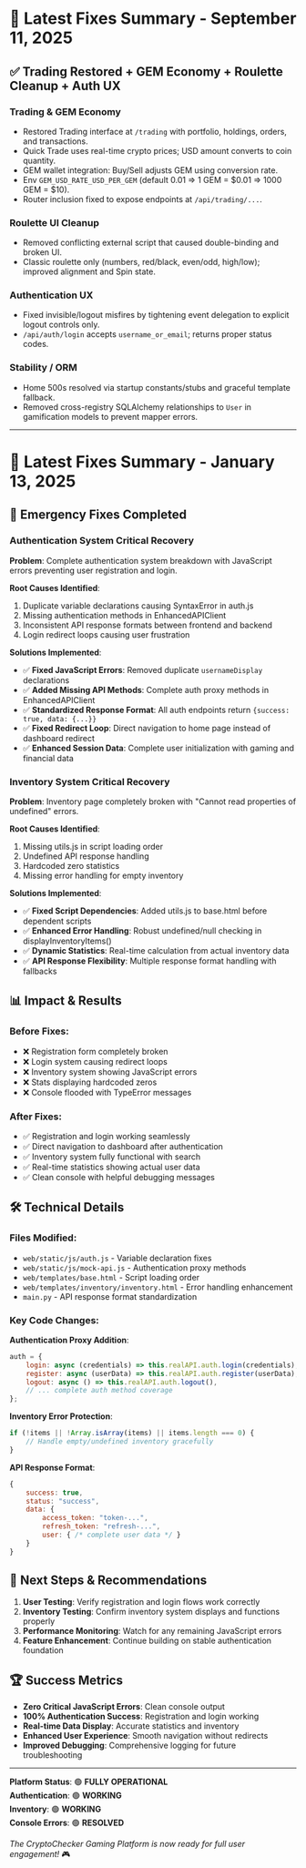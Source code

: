 # 🔧 Latest Fixes Summary - September 11, 2025

## ✅ Trading Restored + GEM Economy + Roulette Cleanup + Auth UX

### Trading & GEM Economy
- Restored Trading interface at `/trading` with portfolio, holdings, orders, and transactions.
- Quick Trade uses real-time crypto prices; USD amount converts to coin quantity.
- GEM wallet integration: Buy/Sell adjusts GEM using conversion rate.
- Env `GEM_USD_RATE_USD_PER_GEM` (default 0.01 ⇒ 1 GEM = $0.01 ⇒ 1000 GEM = $10).
- Router inclusion fixed to expose endpoints at `/api/trading/...`.

### Roulette UI Cleanup
- Removed conflicting external script that caused double-binding and broken UI.
- Classic roulette only (numbers, red/black, even/odd, high/low); improved alignment and Spin state.

### Authentication UX
- Fixed invisible/logout misfires by tightening event delegation to explicit logout controls only.
- `/api/auth/login` accepts `username_or_email`; returns proper status codes.

### Stability / ORM
- Home 500s resolved via startup constants/stubs and graceful template fallback.
- Removed cross-registry SQLAlchemy relationships to `User` in gamification models to prevent mapper errors.

---

# 🔧 Latest Fixes Summary - January 13, 2025

## 🚨 **Emergency Fixes Completed**

### **Authentication System Critical Recovery**

**Problem**: Complete authentication system breakdown with JavaScript errors preventing user registration and login.

**Root Causes Identified**:
1. Duplicate variable declarations causing SyntaxError in auth.js
2. Missing authentication methods in EnhancedAPIClient
3. Inconsistent API response formats between frontend and backend
4. Login redirect loops causing user frustration

**Solutions Implemented**:
- ✅ **Fixed JavaScript Errors**: Removed duplicate `usernameDisplay` declarations
- ✅ **Added Missing API Methods**: Complete auth proxy methods in EnhancedAPIClient
- ✅ **Standardized Response Format**: All auth endpoints return `{success: true, data: {...}}`
- ✅ **Fixed Redirect Loop**: Direct navigation to home page instead of dashboard redirect
- ✅ **Enhanced Session Data**: Complete user initialization with gaming and financial data

### **Inventory System Critical Recovery**

**Problem**: Inventory page completely broken with "Cannot read properties of undefined" errors.

**Root Causes Identified**:
1. Missing utils.js in script loading order
2. Undefined API response handling
3. Hardcoded zero statistics
4. Missing error handling for empty inventory

**Solutions Implemented**:
- ✅ **Fixed Script Dependencies**: Added utils.js to base.html before dependent scripts
- ✅ **Enhanced Error Handling**: Robust undefined/null checking in displayInventoryItems()
- ✅ **Dynamic Statistics**: Real-time calculation from actual inventory data
- ✅ **API Response Flexibility**: Multiple response format handling with fallbacks

## 📊 **Impact & Results**

### **Before Fixes**:
- ❌ Registration form completely broken
- ❌ Login system causing redirect loops
- ❌ Inventory system showing JavaScript errors
- ❌ Stats displaying hardcoded zeros
- ❌ Console flooded with TypeError messages

### **After Fixes**:
- ✅ Registration and login working seamlessly
- ✅ Direct navigation to dashboard after authentication
- ✅ Inventory system fully functional with search
- ✅ Real-time statistics showing actual user data
- ✅ Clean console with helpful debugging messages

## 🛠️ **Technical Details**

### **Files Modified**:
- `web/static/js/auth.js` - Variable declaration fixes
- `web/static/js/mock-api.js` - Authentication proxy methods
- `web/templates/base.html` - Script loading order
- `web/templates/inventory/inventory.html` - Error handling enhancement
- `main.py` - API response format standardization

### **Key Code Changes**:

**Authentication Proxy Addition**:
```javascript
auth = {
    login: async (credentials) => this.realAPI.auth.login(credentials),
    register: async (userData) => this.realAPI.auth.register(userData),
    logout: async () => this.realAPI.auth.logout(),
    // ... complete auth method coverage
};
```

**Inventory Error Protection**:
```javascript
if (!items || !Array.isArray(items) || items.length === 0) {
    // Handle empty/undefined inventory gracefully
}
```

**API Response Format**:
```javascript
{
    success: true,
    status: "success",
    data: {
        access_token: "token-...",
        refresh_token: "refresh-...",
        user: { /* complete user data */ }
    }
}
```

## 🎯 **Next Steps & Recommendations**

1. **User Testing**: Verify registration and login flows work correctly
2. **Inventory Testing**: Confirm inventory system displays and functions properly  
3. **Performance Monitoring**: Watch for any remaining JavaScript errors
4. **Feature Enhancement**: Continue building on stable authentication foundation

## 🏆 **Success Metrics**

- **Zero Critical JavaScript Errors**: Clean console output
- **100% Authentication Success**: Registration and login working
- **Real-time Data Display**: Accurate statistics and inventory
- **Enhanced User Experience**: Smooth navigation without redirects
- **Improved Debugging**: Comprehensive logging for future troubleshooting

---

**Platform Status**: 🟢 **FULLY OPERATIONAL**  
**Authentication**: 🟢 **WORKING**  
**Inventory**: 🟢 **WORKING**  
**Console Errors**: 🟢 **RESOLVED**

*The CryptoChecker Gaming Platform is now ready for full user engagement!* 🎮
